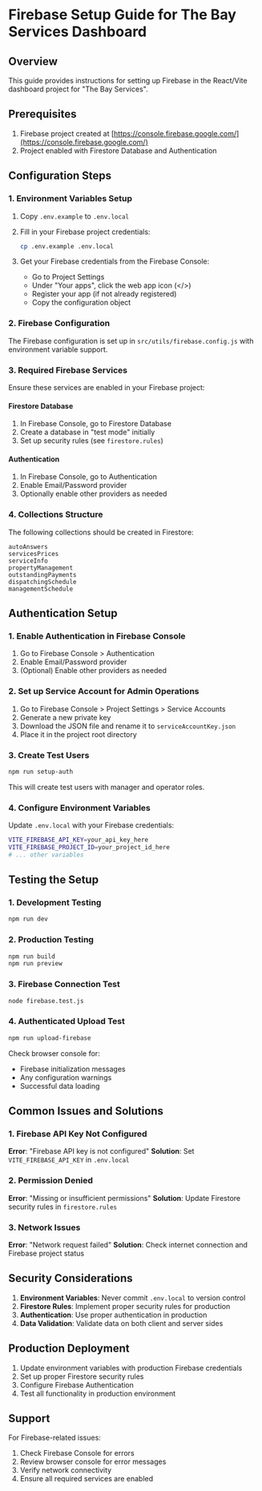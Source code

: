 # Firebase Setup Guide for The Bay Services Dashboard

## Overview
This guide provides instructions for setting up Firebase in the React/Vite dashboard project for "The Bay Services".

## Prerequisites
1. Firebase project created at [https://console.firebase.google.com/](https://console.firebase.google.com/)
2. Project enabled with Firestore Database and Authentication

## Configuration Steps

### 1. Environment Variables Setup
1. Copy `.env.example` to `.env.local`
2. Fill in your Firebase project credentials:
   ```bash
   cp .env.example .env.local
   ```

3. Get your Firebase credentials from the Firebase Console:
   - Go to Project Settings
   - Under "Your apps", click the web app icon (</>)
   - Register your app (if not already registered)
   - Copy the configuration object

### 2. Firebase Configuration
The Firebase configuration is set up in `src/utils/firebase.config.js` with environment variable support.

### 3. Required Firebase Services
Ensure these services are enabled in your Firebase project:

#### Firestore Database
1. In Firebase Console, go to Firestore Database
2. Create a database in "test mode" initially
3. Set up security rules (see `firestore.rules`)

#### Authentication
1. In Firebase Console, go to Authentication
2. Enable Email/Password provider
3. Optionally enable other providers as needed

### 4. Collections Structure
The following collections should be created in Firestore:

```
autoAnswers
servicesPrices
serviceInfo
propertyManagement
outstandingPayments
dispatchingSchedule
managementSchedule
```

## Authentication Setup

### 1. Enable Authentication in Firebase Console
1. Go to Firebase Console > Authentication
2. Enable Email/Password provider
3. (Optional) Enable other providers as needed

### 2. Set up Service Account for Admin Operations
1. Go to Firebase Console > Project Settings > Service Accounts
2. Generate a new private key
3. Download the JSON file and rename it to `serviceAccountKey.json`
4. Place it in the project root directory

### 3. Create Test Users
```bash
npm run setup-auth
```
This will create test users with manager and operator roles.

### 4. Configure Environment Variables
Update `.env.local` with your Firebase credentials:
```bash
VITE_FIREBASE_API_KEY=your_api_key_here
VITE_FIREBASE_PROJECT_ID=your_project_id_here
# ... other variables
```

## Testing the Setup

### 1. Development Testing
```bash
npm run dev
```

### 2. Production Testing
```bash
npm run build
npm run preview
```

### 3. Firebase Connection Test
```bash
node firebase.test.js
```

### 4. Authenticated Upload Test
```bash
npm run upload-firebase
```

Check browser console for:
- Firebase initialization messages
- Any configuration warnings
- Successful data loading

## Common Issues and Solutions

### 1. Firebase API Key Not Configured
**Error**: "Firebase API key is not configured"
**Solution**: Set `VITE_FIREBASE_API_KEY` in `.env.local`

### 2. Permission Denied
**Error**: "Missing or insufficient permissions"
**Solution**: Update Firestore security rules in `firestore.rules`

### 3. Network Issues
**Error**: "Network request failed"
**Solution**: Check internet connection and Firebase project status

## Security Considerations

1. **Environment Variables**: Never commit `.env.local` to version control
2. **Firestore Rules**: Implement proper security rules for production
3. **Authentication**: Use proper authentication in production
4. **Data Validation**: Validate data on both client and server sides

## Production Deployment

1. Update environment variables with production Firebase credentials
2. Set up proper Firestore security rules
3. Configure Firebase Authentication
4. Test all functionality in production environment

## Support

For Firebase-related issues:
1. Check Firebase Console for errors
2. Review browser console for error messages
3. Verify network connectivity
4. Ensure all required services are enabled